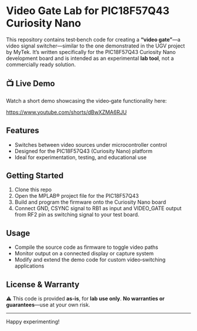 # Video Gate Lab for PIC18F57Q43 Curiosity Nano

This repository contains test‑bench code for creating a **“video gate”**—a video signal switcher—similar to the one demonstrated in the UGV project by MyTek. It’s written specifically for the PIC18F57Q43 Curiosity Nano development board and is intended as an experimental **lab tool**, not a commercially ready solution.

## 📺 Live Demo

Watch a short demo showcasing the video‑gate functionality here:

https://www.youtube.com/shorts/dBwXZMA6RJU


## Features

- Switches between video sources under microcontroller control
- Designed for the PIC18F57Q43 (Curiosity Nano) platform
- Ideal for experimentation, testing, and educational use

## Getting Started

1. Clone this repo
2. Open the MPLAB® project file for the PIC18F57Q43
3. Build and program the firmware onto the Curiosity Nano board
4. Connect GND, CSYNC signal to RB1 as input and VIDEO_GATE output from RF2 pin as switching signal to your test board.

## Usage

- Compile the source code as firmware to toggle video paths
- Monitor output on a connected display or capture system
- Modify and extend the demo code for custom video‑switching applications

## License & Warranty

⚠️ This code is provided **as-is**, for **lab use only**. **No warranties or guarantees**—use at your own risk.

---

Happy experimenting!

